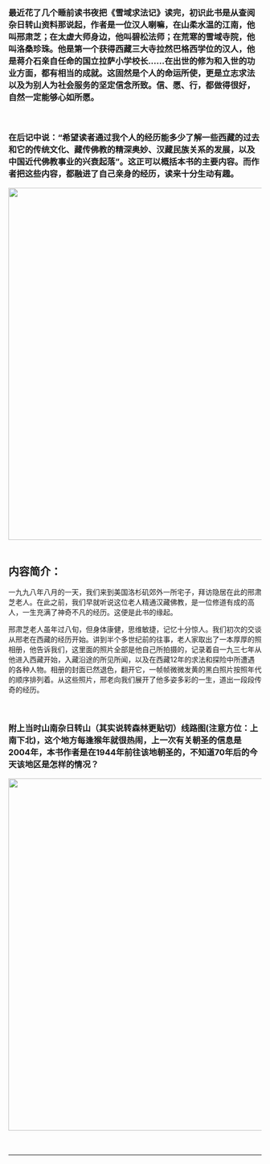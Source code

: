 <!-- 
.. link: 
.. description: 
.. tags: 读书
.. date: 2014/06/09 18:41:32
.. title: 《雪域求法记》后感
.. slug: xue-yu-qiu-fa-ji
-->

### 最近花了几个睡前读书夜把《雪域求法记》读完，初识此书是从查阅杂日转山资料那说起，作者是一位汉人喇嘛，在山柔水温的江南，他叫邢肃芝；在太虚大师身边，他叫碧松法师；在荒寒的雪域寺院，他叫洛桑珍珠。他是第一个获得西藏三大寺拉然巴格西学位的汉人，他是蒋介石亲自任命的国立拉萨小学校长……在出世的修为和入世的功业方面，都有相当的成就。这固然是个人的命运所使，更是立志求法以及为别人为社会服务的坚定信念所致。信、愿、行，都做得很好，自然一定能够心如所愿。

<br/>

### 在后记中说：“希望读者通过我个人的经历能多少了解一些西藏的过去和它的传统文化、藏传佛教的精深奥妙、汉藏民族关系的发展，以及中国近代佛教事业的兴衰起落”。这正可以概括本书的主要内容。而作者把这些内容，都融进了自己亲身的经历，读来十分生动有趣。

<!-- TEASER_END -->

<div align="center"><img src="http://img3.douban.com/lpic/s1068351.jpg"  width="700" align="center"/></div>
<br/>



## 内容简介：
一九九八年八月的一天，我们来到美国洛杉矶郊外一所宅子，拜访隐居在此的邢肃芝老人。在此之前，我们早就听说这位老人精通汉藏佛教，是一位修道有成的高人，一生充满了神奇不凡的经历。这便是此书的缘起。
 <br/>

邢肃芝老人虽年过八旬，但身体康健，思维敏捷，记忆十分惊人。我们初次的交谈从邢老在西藏的经历开始。讲到半个多世纪前的往事，老人家取出了一本厚厚的照相册，他告诉我们，这里面的照片全部是他自己所拍摄的，记录着自一九三七年从他进入西藏开始，入藏沿途的所见所闻，以及在西藏12年的求法和探险中所遭遇的各种人物。相册的封面已然退色，翻开它，一帧帧微微发黄的黑白照片按照年代的顺序排列着。从这些照片，邢老向我们展开了他多姿多彩的一生，道出一段段传奇的经历。

<br/>

### 附上当时山南杂日转山（其实说转森林更贴切）线路图(注意方位：上南下北)，这个地方每逢猴年就很热闹，上一次有关朝圣的信息是2004年，本书作者是在1944年前往该地朝圣的，不知道70年后的今天该地区是怎样的情况？
<div align="center"><img src="http://ww2.sinaimg.cn/large/67804861gw1eh82yd0jsgj20r80gzdkz.jpg"  width="700" align="center"/></div>
<br/>
<br/>

 * * *


